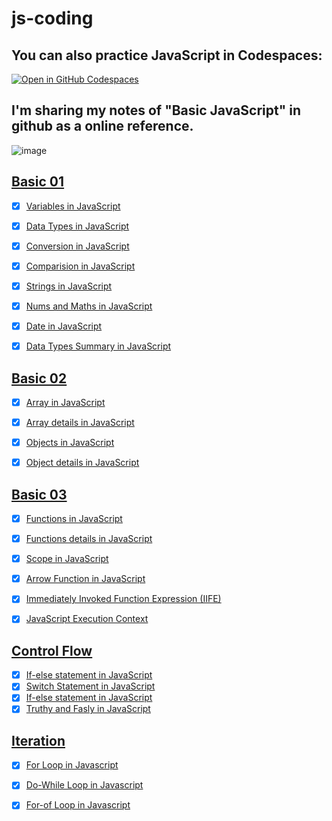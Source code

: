 # js-coding
## You can also practice JavaScript in Codespaces: 
[![Open in GitHub Codespaces](https://github.com/codespaces/badge.svg)](https://codespaces.new/whoami-anoint/js-coding)

 ## I'm sharing my notes of "Basic JavaScript" in github as a online reference. 
 ![image](https://github.com/whoami-anoint/js-coding/assets/72187543/bb33a587-4775-4ead-8d1b-25b72a9cba80)

## <a href = "01_basic">Basic 01</a>
- [X] <a href = "01_basic/01_variables.js">Variables in JavaScript</a>
- [X] <a href = "01_basic/02_datatypes.js">Data Types in JavaScript</a>
- [X] <a href = "01_basic/03_conversion.js">Conversion in JavaScript</a>
- [X] <a href = "01_basic/04_comparision.js">Comparision in JavaScript</a>
- [X] <a href = "01_basic/05_strings.js">Strings in JavaScript</a>
- [X] <a href = "01_basic/06_nums_and_maths.js">Nums and Maths in JavaScript</a>
- [X] <a href = "01_basic/07_dateInJs.js">Date in JavaScript</a>
- [X] <a href = "01_basic/datatypes_summary.js">Data Types Summary in JavaScript</a>


## <a href = "02_basic">Basic 02</a>
- [X] <a href = "02_basic/01_array.js">Array in JavaScript</a>
- [X] <a href = "02_basic/02_array.js">Array details in JavaScript</a>
- [X] <a href = "02_basic/03_objects.js">Objects in JavaScript</a>
- [X] <a href = "02_basic/04_objects.js">Object details in JavaScript</a>


 ## <a href = "03_basic">Basic 03</a>
- [X] <a href = "03_basic/01_functions.js">Functions in JavaScript</a>
- [X] <a href = "03_basic/02_functions.js">Functions details in JavaScript</a>
- [X] <a href = "03_basic/03_scopes.js">Scope in JavaScript</a>
- [X] <a href = "03_basic/04_arrow.js">Arrow Function in JavaScript</a>
- [X] <a href = "03_basic/05_iife.js">Immediately Invoked Function Expression (IIFE)</a>
- [X] <a href = "03_basic/06_js_execution_context.md">JavaScript Execution Context</a>

 
## <a href = "04_controlFlow">Control Flow</a>
- [X] <a href = "04_controlFlow/one.js">If-else statement in JavaScript</a>
- [X] <a href = "04_controlFlow/switch.js">Switch Statement in JavaScript</a>
- [X] <a href = "04_controlFlow/one.js">If-else statement in JavaScript</a>
- [X] <a href = "04_controlFlow/truthy.js">Truthy and Fasly in JavaScript</a>

## <a href = "05_iteration">Iteration</a>
- [X] <a href = "05_iteration/one.js">For Loop in Javascript</a>
- [X] <a href = "05_iteration/two.js">Do-While Loop in Javascript</a>
- [X] <a href = "05_iteration/three.js">For-of Loop in Javascript</a>


